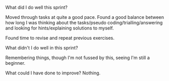 What did I do well this sprint?

Moved through tasks at quite a good pace. Found a good balance between how long I was thinking about the tasks/pseudo coding/trialling/answering and looking for hints/explaining solutions to myself. 

Found time to revise and repeat previous exercises.


What didn't I do well in this sprint?

Remembering things, though I'm not fussed by this, seeing I'm still a beginner.


What could I have done to improve?
Nothing. 
